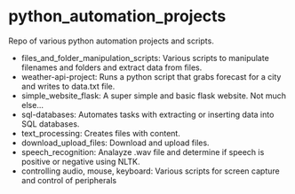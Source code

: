 # python_automation_projects
Repo of various python automation projects and scripts. 

- files_and_folder_manipulation_scripts: Various scripts to manipulate filenames and folders and extract data from files.
- weather-api-project: Runs a python script that grabs forecast for a city and writes to data.txt file.
- simple_website_flask: A super simple and basic flask website. Not much else...
- sql-databases: Automates tasks with extracting or inserting data into SQL databases.
- text_processing: Creates files with content.
- download_upload_files: Download and upload files.
- speech_recognition: Analayze .wav file and determine if speech is positive or negative using NLTK.
- controlling audio, mouse, keyboard: Various scripts for screen capture and control of peripherals
